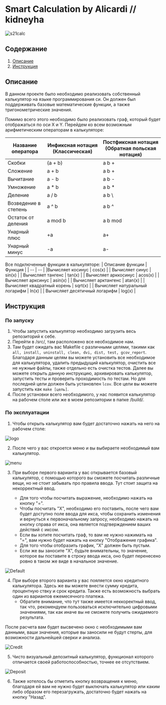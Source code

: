 # Smart Calculation by Alicardi // kidneyha

![s21calc](../img/21calc.jpg)

## Содержание

1. [Описание](#Описание)
2. [Инструкция](#Инструкция)

## Описание 

В данном проекте было необходимо реализовать собственный калькулятор на языке программирования си. Он должен был поддерживать базовые математические функции, а также тригонометрические значения.

Помимо всего этого необходимо было реализовать граф, который будет отображаться по оси X и Y. Перейдем ко всем возможным арифметическим операторам в калькуляторе:

| Название оператора | Инфиксная нотация  (Классическая) | Постфиксная нотация  (Обратная польская нотация) |
| --- | --- | --- |
| Скобки | (a + b) | a b + |
| Сложение | a + b | a b + |
| Вычитание | a - b | a b - |
| Умножение | a * b | a b * |
| Деление | a / b | a b \ |
| Возведение в степень | a ^ b | a b ^ |
| Остаток от деления | a mod b | a b mod |
| Унарный плюс | +a | a+ |
| Унарный минус | -a | a- |

Все подключенные функции в калькуляторе: 
| Описание функции | Функция |
| -- | -- |
|Вычисляет косинус | cos(x) |
| Вычисляет синус | sin(x) |
| Вычисляет тангенс | tan(x) |
| Вычисляет арккосинус | acos(x) |
| Вычисляет арксинус | asin(x) |
| Вычисляет арктангенс | atan(x) |
| Вычисляет квадратный корень | sqrt(x) |
| Вычисляет натуральный логарифм | ln(x) |
| Вычисляет десятичный логарифм | log(x) |

## Инструкция 
### По запуску 

1. Чтобы запустить калькулятор необходимо загрузить весь репозиторий к себе. 
2. Перейти в /src/, там расположено все необходимое нам. 
3. Там будет ожидать вас Makefile с различными целями, такими как ``` all, install, uninstall, clean, dvi, dist, test, gcov_report```. 
Благодаря данным целям вы можете установить все необходимое для калькулятора, удалить предыдущий калькулятор, очистить все не нужные файлы, также отдельно есть очистка тестов. Далее вы можете открыть данную инструкцию, архивировать калькулятор, запустить тесты и проверить проходимость по тестам. Но для последней цели должен быть установлен ```lcov```. Все цели вы можете запустить как ```make [цель]```.
4. После установки всего необходимого, у нас появится калькулятор на рабочем столе или же в моем репозитории в папке /build/.

### По эксплуатации 

1. Чтобы открыть калькулятор вам будет достаточно нажать на него на рабочем столе:

![logo](../img/logo.png)

2. После чего у вас откроется меню и вы выбираете необходимый вам калькулятор. 

![menu](../img/menu.png)

3. При выборе первого варианта у вас открывается базовый калькулятор, с помощью которого вы сможете посчитать различные вещи, но не стоит забывать про правила ввода. Тут стоит защита на некорректный ввод. 

    - Для того чтобы посчитать выражение, необходимо нажать на кнопку "=".
    - Чтобы посчитать "X", необходимо его поставить, после чего вам будет доступно поле ввода для икса, чтобы сохранить изменения и вернуться к первоначальному запросу, необходимо нажать на кнопку справа от икса, она является подтверждением ваших действий с иксом. 
    - Если вы хотите посчитать граф, то вам не нужно нажимать на "=", вам нужно будет нажать на кнопку "Отображение графика". 
    - Для того чтобы отобразить график, "X" должен быть пустым.
    - Если же вы заносите "X", будьте внимательны, то значение, которое вы поставите в строку ввода икса, оно будет перенесено ровно в таком же виде в начальное значение.

![Default](../img/Default.png)

4. При выборе второго варианта у вас пояляется окно кредитного калькулятора. Здесь же вы можете внести сумму кредита, процентную ствку и срок кредита. Также есть возможность выбрать один из вариантов ежемесячного платежа. 
    - Обратите внимание, что тут также имеется неккоректный ввод, так что, рекомендуем пользоваться исключительно цифровыми значениями, так как иначе вы не сможете получить ожидаемого результата.

После расчета вам будет высвечено окно с необходимыми вам данными, ваши значения, которые вы заносили не будут стерты, для возможности дальнейшей сверки и анализа.

![Credit](../img/Credit.png)

5. Чисто визуальный депозитный калькулятор, функционал которого отличается своей работоспособностью, точнее ее отсутствием. 

![Deposit](../img/Deposit.png)

6. Также хотелось бы отметить кнопку возвращения к меню, благодаря ей вам не нужно будет выключать калькулятор или каким либо образом его перезагружать, достаточно будет нажать на кнопку "Назад".
